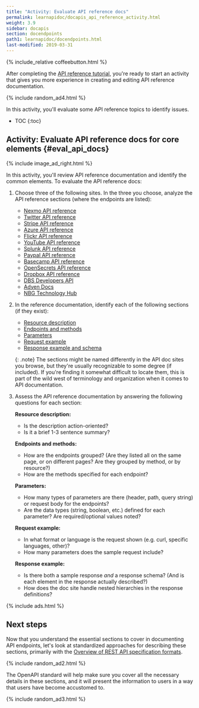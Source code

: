 ```yaml
---
title: "Activity: Evaluate API reference docs"
permalink: learnapidoc/docapis_api_reference_activity.html
weight: 3.9
sidebar: docapis
section: docendpoints
path1: learnapidoc/docendpoints.html
last-modified: 2019-03-31
---
```


{% include_relative coffeebutton.html %}

After completing the [API reference tutorial](docapis_api_reference_tutorial_overview.html), you're ready to start an activity that gives you more experience in creating and editing API reference documentation.

{% include random_ad4.html %}

In this activity, you'll evaluate some API reference topics to identify issues.


* TOC
{:toc}

## <i class="fa fa-user-circle"></i> Activity: Evaluate API reference docs for core elements {#eval_api_docs}

{% include image_ad_right.html %}

In this activity, you'll review API reference documentation and identify the common elements. To evaluate the API reference docs:

1.  Choose three of the following sites. In the three you choose, analyze the API reference sections (where the endpoints are listed):

    *  [Nexmo API reference](https://developer.nexmo.com/api)
    *  [Twitter API reference](https://developer.twitter.com/en/docs/api-reference-index)
    *  [Stripe API reference](https://stripe.com/docs/api)
    *  [Azure API reference](https://docs.microsoft.com/en-us/rest/api/advisor/)
    *  [Flickr API reference](https://www.flickr.com/services/api/)
    *  [YouTube API reference](https://developers.google.com/youtube/v3/docs)
    *  [Splunk API reference](https://docs.splunk.com/Documentation/Splunk/8.0.0/RESTREF/RESTlist)
    *  [Paypal API reference](https://developer.paypal.com/docs/api/overview/)
    *  [Basecamp API reference](https://github.com/basecamp/bc3-api)
    *  [OpenSecrets API reference](http://www.opensecrets.org/open-data/api-documentation)
    *  [Dropbox API reference](https://www.dropbox.com/developers/documentation/http/documentation)
    *  [DBS Developers API](https://www.dbs.com/dbsdevelopers/discover/deposit.html)
    *  [Adyen Docs](https://docs.adyen.com/)
    *  [NBG Technology Hub](https://developer.nbg.gr/apiProducts)

2.  In the reference documentation, identify each of the following sections (if they exist):

    *  [Resource description]({{site.rooturl}}docapis_resource_descriptions.html)
    *  [Endpoints and methods]({{site.rooturl}}docapis_resource_endpoints.html)
    *  [Parameters]({{site.rooturl}}docapis_doc_parameters.html)
    *  [Request example]({{site.rooturl}}docapis_doc_sample_requests.html)
    *  [Response example and schema]({{site.rooturl}}docapis_doc_sample_responses_and_schema.html)

    {: .note}
    The sections might be named differently in the API doc sites you browse, but they're usually recognizable to some degree (if included). If you're finding it somewhat difficult to locate them, this is part of the wild west of terminology and organization when it comes to API documentation.

3.  Assess the API reference documentation by answering the following questions for each section:

    **Resource description:**
      *  Is the description action-oriented?
      *  Is it a brief 1-3 sentence summary?

    **Endpoints and methods:**
      *  How are the endpoints grouped? (Are they listed all on the same page, or on different pages? Are they grouped by method, or by resource?)
      *  How are the methods specified for each endpoint?

    **Parameters:**
      *  How many types of parameters are there (header, path, query string) or request body for the endpoints?
      *  Are the data types (string, boolean, etc.) defined for each parameter? Are required/optional values noted?

    **Request example:**
      *  In what format or language is the request shown (e.g. curl, specific languages, other)?
      *  How many parameters does the sample request include?

    **Response example:**
      *  Is there both a sample response *and* a response schema? (And is each element in the response actually described?)
      *  How does the doc site handle nested hierarchies in the response definitions?

{% include ads.html %}

## Next steps

Now that you understand the essential sections to cover in documenting API endpoints, let's look at standardized approaches for describing these sections, primarily with the [Overview of REST API specification formats](pubapis_rest_specification_formats.html).

{% include random_ad2.html %}

The OpenAPI standard will help make sure you cover all the necessary details in these sections, and it will present the information to users in a way that users have become accustomed to.

{% include random_ad3.html %}
